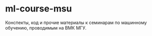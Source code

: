 # ml-course-msu
Конспекты, код и прочие материалы к семинарам по машинному обучению, проводимым на ВМК МГУ.
